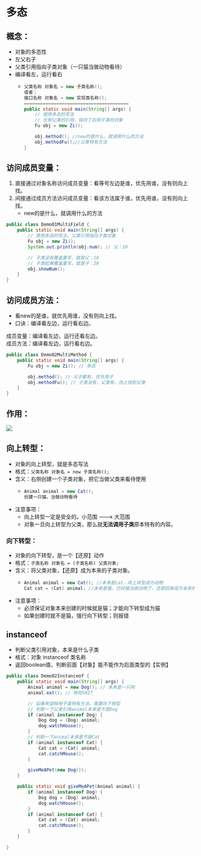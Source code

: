 # 多态

## 概念：

* 对象的多态性
* 左父右子
* 父类引用指向子类对象（一只猫当做动物看待）
* 编译看左，运行看右
  * ```java
    父类名称 对象名 = new 子类名称();
    或者：
    接口名称 对象名 = new 实现类名称();
    =======================================
    public static void main(String[] args) {
        // 使用多态的写法
        // 左侧父类的引用，指向了右侧子类的对象
        Fu obj = new Zi();

        obj.method(); //new的是什么，就调用什么的方法
        obj.methodFu();//父类特有方法
    }
    ```

## 访问成员变量：

1. 直接通过对象名称访问成员变量：看等号左边是谁，优先用谁，没有则向上找。
2. 间接通过成员方法访问成员变量：看该方法属于谁，优先用谁，没有则向上找。 
   * new的是什么，就调用什么的方法

```java
public class Demo01MultiField {
    public static void main(String[] args) {
        // 使用多态的写法，父类引用指向子类对象
        Fu obj = new Zi();
        System.out.println(obj.num); // 父：10

        // 子类没有覆盖重写，就是父：10
        // 子类如果覆盖重写，就是子：20
        obj.showNum();
    }
}
```

## 访问成员方法：

* 看new的是谁，就优先用谁，没有则向上找。
* 口诀：编译看左边，运行看右边。

成员变量：编译看左边，运行还看左边。   
成员方法：编译看左边，运行看右边。

```java
public class Demo02MultiMethod {
    public static void main(String[] args) {
        Fu obj = new Zi(); // 多态

        obj.method(); // 父子都有，优先用子
        obj.methodFu(); // 子类没有，父类有，向上找到父类
    }
}
```

## 作用：

![](../../.gitbook/assets/04-shi-yong-duo-tai-de-hao-chu-.png)

## 向上转型：

* 对象的向上转型，就是多态写法
* 格式：`父类名称 对象名 = new 子类名称();`
* 含义：右侧创建一个子类对象，把它当做父类来看待使用
  * ```java
    Animal animal = new Cat();
    创建一只猫，当做动物看待
    ```
* 注意事项：
  * 向上转型一定是安全的。小范围 ---&gt; 大范围
  * 对象一旦向上转型为父类，那么就**无法调用子类**原本特有的内容。

### 向下转型：

* 对象的向下转型，是一个【还原】动作
* 格式：`子类名称 对象名 = (子类名称) 父类对象;`
* 含义：将父类对象，【还原】成为本来的子类对象。
  * ```java
    Animal animal = new Cat(); //本来是cat，向上转型成为动物
    Cat cat = (Cat) animal; //本来是猫，已经被当做动物了，还原回来成为本来的猫
    ```
* 注意事项：
  * 必须保证对象本来创建的时候就是猫；才能向下转型成为猫
  * 如果创建时就不是猫，强行向下转型；则报错

## instanceof

* 判断父类引用对象，本来是什么子类
* 格式：对象 instanceof 类名称
* 返回boolean值，判断前面【对象】能不能作为后面类型的【实例】

```java
public class Demo02Instanceof {
    public static void main(String[] args) {
        Animal animal = new Dog(); // 本来是一只狗
        animal.eat(); // 狗吃SHIT

        // 如果希望掉用子类特有方法，需要向下转型
        // 判断一下父类引用animal本来是不是Dog
        if (animal instanceof Dog) {
            Dog dog = (Dog) animal;
            dog.watchHouse();
        }
        // 判断一下animal本来是不是Cat
        if (animal instanceof Cat) {
            Cat cat = (Cat) animal;
            cat.catchMouse();
        }

        giveMeAPet(new Dog());
    }

    public static void giveMeAPet(Animal animal) {
        if (animal instanceof Dog) {
            Dog dog = (Dog) animal;
            dog.watchHouse();
        }
        if (animal instanceof Cat) {
            Cat cat = (Cat) animal;
            cat.catchMouse();
        }
    }

}
```



